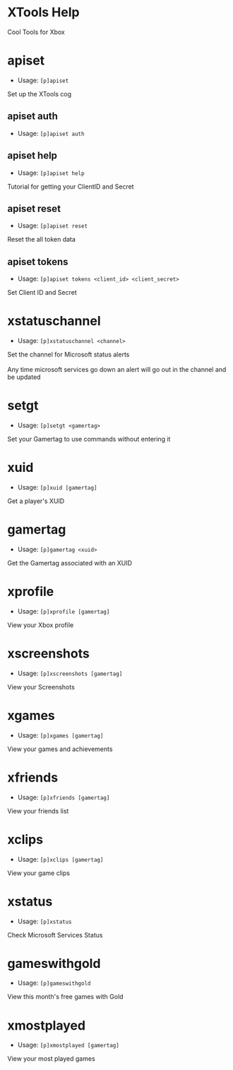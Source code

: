 # XTools Help

Cool Tools for Xbox

# apiset
 - Usage: `[p]apiset`

Set up the XTools cog

## apiset auth
 - Usage: `[p]apiset auth`



## apiset help
 - Usage: `[p]apiset help`

Tutorial for getting your ClientID and Secret

## apiset reset
 - Usage: `[p]apiset reset`

Reset the all token data

## apiset tokens
 - Usage: `[p]apiset tokens <client_id> <client_secret>`

Set Client ID and Secret

# xstatuschannel
 - Usage: `[p]xstatuschannel <channel>`

Set the channel for Microsoft status alerts<br/><br/>Any time microsoft services go down an alert will go out in the channel and be updated

# setgt
 - Usage: `[p]setgt <gamertag>`

Set your Gamertag to use commands without entering it

# xuid
 - Usage: `[p]xuid [gamertag]`

Get a player's XUID

# gamertag
 - Usage: `[p]gamertag <xuid>`

Get the Gamertag associated with an XUID

# xprofile
 - Usage: `[p]xprofile [gamertag]`

View your Xbox profile

# xscreenshots
 - Usage: `[p]xscreenshots [gamertag]`

View your Screenshots

# xgames
 - Usage: `[p]xgames [gamertag]`

View your games and achievements

# xfriends
 - Usage: `[p]xfriends [gamertag]`

View your friends list

# xclips
 - Usage: `[p]xclips [gamertag]`

View your game clips

# xstatus
 - Usage: `[p]xstatus`

Check Microsoft Services Status

# gameswithgold
 - Usage: `[p]gameswithgold`

View this month's free games with Gold

# xmostplayed
 - Usage: `[p]xmostplayed [gamertag]`

View your most played games

